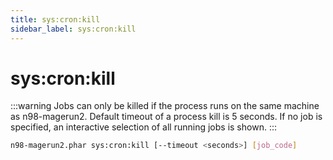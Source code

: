 ```yaml
---
title: sys:cron:kill
sidebar_label: sys:cron:kill
---
```


# sys:cron:kill

:::warning
Jobs can only be killed if the process runs on the same machine as n98-magerun2. Default timeout of a process kill is 5 seconds. If no job is specified, an interactive selection of all running jobs is shown.
:::

```sh
n98-magerun2.phar sys:cron:kill [--timeout <seconds>] [job_code]
```
